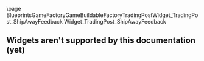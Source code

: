 \page BlueprintsGameFactoryGameBuildableFactoryTradingPostWidget_TradingPost_ShipAwayFeedback Widget_TradingPost_ShipAwayFeedback
## Widgets aren't supported by this documentation (yet)
